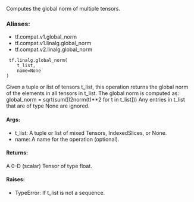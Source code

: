 Computes the global norm of multiple tensors.
### Aliases:
- tf.compat.v1.global_norm
- tf.compat.v1.linalg.global_norm
- tf.compat.v2.linalg.global_norm

```
 tf.linalg.global_norm(
    t_list,
    name=None
)
```
Given a tuple or list of tensors t_list, this operation returns the global norm of the elements in all tensors in t_list. The global norm is computed as:
global_norm = sqrt(sum([l2norm(t)**2 for t in t_list]))
Any entries in t_list that are of type None are ignored.
#### Args:
- t_list: A tuple or list of mixed Tensors, IndexedSlices, or None.
- name: A name for the operation (optional).
#### Returns:
A 0-D (scalar) Tensor of type float.
#### Raises:
- TypeError: If t_list is not a sequence.
